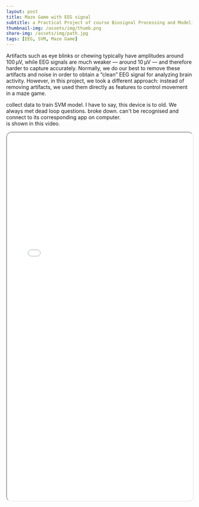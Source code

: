 ```yaml
---
layout: post
title: Maze Game with EEG signal
subtitle: a Practical Project of course Biosignal Processing and Modeling_SS2024
thumbnail-img: /assets/img/thumb.png
share-img: /assets/img/path.jpg
tags: [EEG, SVM, Maze Game]
---
```


Artifacts such as eye blinks or chewing typically have amplitudes around 100 μV, while EEG signals are much weaker — around 10 μV — and therefore harder to capture accurately. Normally, we do our best to remove these artifacts and noise in order to obtain a “clean” EEG signal for analyzing brain activity. However, in this project, we took a different approach: instead of removing artifacts, we used them directly as features to control movement in a maze game. 

collect data to train SVM model. 
I have to say, this device is to old. We always met dead loop questions. broke down. can't be recognised and connect to its corresponding app on computer.  
is shown in this video. 

<iframe 
  src="/assets/pdf/maze_game_EEG_17072024.pdf" 
  width="100%" 
  height="1000px" 
  style="border-radius: 15px;">
</iframe>
